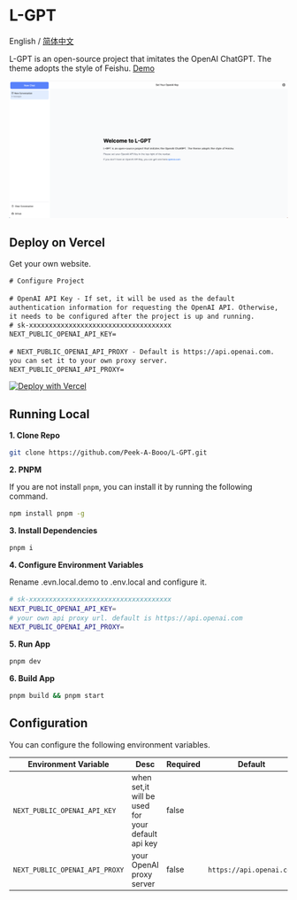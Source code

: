 # L-GPT

English / [简体中文](./README_CN.md)

L-GPT is an open-source project that imitates the OpenAI ChatGPT. The
theme adopts the style of Feishu. [Demo](https://gpt.ltops.cn)

![L-GPT](./public/screenshots/screenshot-en.png)

## Deploy on Vercel

Get your own website.

```
# Configure Project

# OpenAI API Key - If set, it will be used as the default authentication information for requesting the OpenAI API. Otherwise, it needs to be configured after the project is up and running.
# sk-xxxxxxxxxxxxxxxxxxxxxxxxxxxxxxxxxxxx
NEXT_PUBLIC_OPENAI_API_KEY=

# NEXT_PUBLIC_OPENAI_API_PROXY - Default is https://api.openai.com. you can set it to your own proxy server.
NEXT_PUBLIC_OPENAI_API_PROXY=
```

[![Deploy with Vercel](https://vercel.com/button)](https://vercel.com/new/clone?repository-url=https://github.com/Peek-A-Booo/L-GPT&env=NEXT_PUBLIC_OPENAI_API_KEY&env=NEXT_PUBLIC_OPENAI_API_PROXY)

## Running Local

**1. Clone Repo**

```bash
git clone https://github.com/Peek-A-Booo/L-GPT.git
```

**2. PNPM**

If you are not install `pnpm`, you can install it by running the following command.

```bash
npm install pnpm -g
```

**3. Install Dependencies**

```bash
pnpm i
```

**4. Configure Environment Variables**

Rename .evn.local.demo to .env.local and configure it.

```bash
# sk-xxxxxxxxxxxxxxxxxxxxxxxxxxxxxxxxxxxx
NEXT_PUBLIC_OPENAI_API_KEY=
# your own api proxy url. default is https://api.openai.com
NEXT_PUBLIC_OPENAI_API_PROXY=
```

**5. Run App**

```bash
pnpm dev
```

**6. Build App**

```bash
pnpm build && pnpm start
```

## Configuration

You can configure the following environment variables.

| Environment Variable           | Desc                                              | Required | Default                  |
| ------------------------------ | ------------------------------------------------- | -------- | ------------------------ |
| `NEXT_PUBLIC_OPENAI_API_KEY`   | when set,it will be used for your default api key | false    |                          |
| `NEXT_PUBLIC_OPENAI_API_PROXY` | your OpenAI proxy server                          | false    | `https://api.openai.com` |
